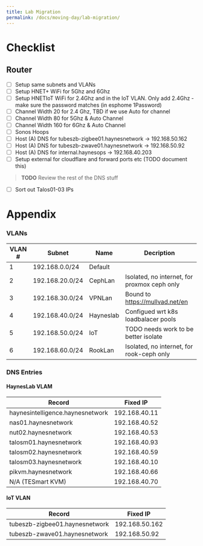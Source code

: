 ```yaml
---
title: Lab Migration
permalink: /docs/moving-day/lab-migration/
---
```


# Checklist

## Router

- [ ] Setup same subnets and VLANs
- [ ] Setup HNET+ WiFi for 5Ghz and 6Ghz 
- [ ] Setup HNETIoT WiFi for 2.4Ghz and in the IoT VLAN. Only add 2.4Ghz - make sure the password matches (in esphome 1Password)
- [ ] Channel Width 20 for 2.4 Ghz, TBD if we use Auto for channel
- [ ] Channel Width 80 for 5Ghz & Auto Channel
- [ ] Channel Width 160 for 6Ghz & Auto Channel 
- [ ] Sonos Hoops
- [ ] Host (A) DNS for tubeszb-zigbee01.haynesnetwork -> 192.168.50.162
- [ ] Host (A) DNS for tubeszb-zwave01.haynesnetwork -> 192.168.50.92
- [ ] Host (A) DNS for internal.haynesops -> 192.168.40.203
- [ ] Setup external for cloudflare and forward ports etc (TODO document this)

> **TODO** Review the rest of the DNS stuff

- [ ] Sort out Talos01-03 IPs

# Appendix 

### VLANs

| VLAN # | Subnet          | Name        | Decription                                   |
| ------ | --------------- | ----------- | -------------------------------------------- |
| 1      | 192.168.0.0/24  | Default     |                                              |
| 2      | 192.168.20.0/24 | CephLan     | Isolated, no internet, for proxmox ceph only |
| 3      | 192.168.30.0/24 | VPNLan      | Bound to https://mullvad.net/en              |
| 4      | 192.168.40.0/24 | Hayneslab   | Configued wrt k8s loadbalacer pools          |
| 5      | 192.168.50.0/24 | IoT         | TODO needs work to be better isolate         | 
| 6      | 192.168.60.0/24 | RookLan     | Isolated, no internet, for rook-ceph only    |

### DNS Entries

#### HaynesLab VLAM

| Record                           | Fixed IP       | 
| -------------------------------- | -------------- |
| haynesintelligence.haynesnetwork | 192.168.40.11  |
| nas01.haynesnetwork              | 192.168.40.52  |
| nut02.haynesnetwork              | 192.168.40.53  | 
| talosm01.haynesnetwork           | 192.168.40.93  |
| talosm02.haynesnetwork           | 192.168.40.59  |
| talosm03.haynesnetwork           | 192.168.40.10  |
| pikvm.haynesnetwork              | 192.168.40.66  |
| N/A (TESmart KVM)                | 192.168.40.70  | 

#### IoT VLAN

| Record                           | Fixed IP       | 
| -------------------------------- | -------------- |
| tubeszb-zigbee01.haynesnetwork   | 192.168.50.162 |
| tubeszb-zwave01.haynesnetwork    | 192.168.50.92  |
